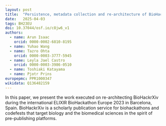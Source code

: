 ```yaml
---
layout: post
title:  "Persistence, metadata collection and re-architecture of BioHackrXiv"
date:   2025-04-03
tags: BH23EU
doi: 10.37044/osf.io/c8jw6_v1
authors:
  - name: Arun Isaac
    orcid: 0000-0002-6810-8195
  - name: Yuhao Wang
  - name: Tazro Ohta
    orcid: 0000-0003-3777-5945
  - name: Leyla Jael Castro
    orcid: 0000-0003-3986-0510
  - name: Toshiaki Katayama
  - name: Pjotr Prins
europepmc: PPR1000347
wikidata: Q136482159
---
```


In this paper, we present the work executed on re-architecting BioHackrXiv during the international ELIXIR BioHackathon Europe 2023 in Barcelona, Spain.
BioHackrXiv is a scholarly publication service for biohackathons and codefests that target biology and the biomedical sciences in the spirit of
pre-publishing platforms.
